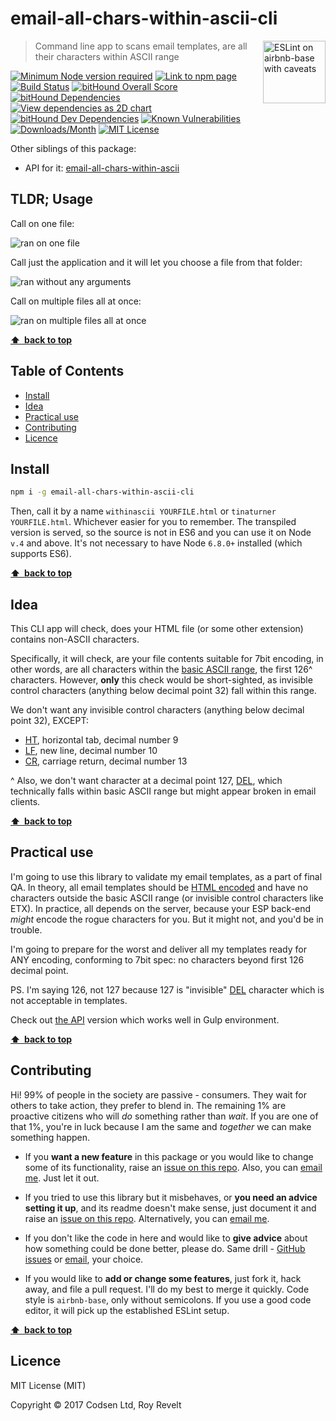 # email-all-chars-within-ascii-cli

<a href="https://github.com/revelt/eslint-on-airbnb-base-badge" style="float: right; padding: 0 0 20px 20px;"><img src="https://cdn.rawgit.com/revelt/eslint-on-airbnb-base-badge/0c3e46c9/lint-badge.svg" alt="ESLint on airbnb-base with caveats" width="100" align="right"></a>

> Command line app to scans email templates, are all their characters within ASCII range

[![Minimum Node version required][node-img]][node-url]
[![Link to npm page][npm-img]][npm-url]
[![Build Status][travis-img]][travis-url]
[![bitHound Overall Score][overall-img]][overall-url]
[![bitHound Dependencies][deps-img]][deps-url]
[![View dependencies as 2D chart][deps2d-img]][deps2d-url]
[![bitHound Dev Dependencies][dev-img]][dev-url]
[![Known Vulnerabilities][vulnerabilities-img]][vulnerabilities-url]
[![Downloads/Month][downloads-img]][downloads-url]
[![MIT License][license-img]][license-url]

Other siblings of this package:
* API for it: [email-all-chars-within-ascii](https://github.com/codsen/email-all-chars-within-ascii)

## TLDR; Usage

Call on one file:

![ran on one file](https://cdn.rawgit.com/codsen/email-all-chars-within-ascii-cli/044aa28a/media/mov1.gif)

Call just the application and it will let you choose a file from that folder:

![ran without any arguments](https://cdn.rawgit.com/codsen/email-all-chars-within-ascii-cli/044aa28a/media/mov2.gif)

Call on multiple files all at once:

![ran on multiple files all at once](https://cdn.rawgit.com/codsen/email-all-chars-within-ascii-cli/044aa28a/media/mov3.gif)

**[⬆ &nbsp;back to top](#)**

## Table of Contents

<!-- START doctoc generated TOC please keep comment here to allow auto update -->
<!-- DON'T EDIT THIS SECTION, INSTEAD RE-RUN doctoc TO UPDATE -->


- [Install](#install)
- [Idea](#idea)
- [Practical use](#practical-use)
- [Contributing](#contributing)
- [Licence](#licence)

<!-- END doctoc generated TOC please keep comment here to allow auto update -->

## Install

```bash
npm i -g email-all-chars-within-ascii-cli
```

Then, call it by a name `withinascii YOURFILE.html` or `tinaturner YOURFILE.html`. Whichever easier for you to remember. The transpiled version is served, so the source is not in ES6 and you can use it on Node `v.4` and above. It's not necessary to have Node `6.8.0+` installed (which supports ES6).

**[⬆ &nbsp;back to top](#)**

## Idea

This CLI app will check, does your HTML file (or some other extension) contains non-ASCII characters.

Specifically, it will check, are your file contents suitable for 7bit encoding, in other words, are all characters within the [basic ASCII range](http://www.fileformat.info/info/unicode/block/basic_latin/list.htm), the first 126^ characters. However, **only** this check would be short-sighted, as invisible control characters (anything below decimal point 32) fall within this range.

We don't want any invisible control characters (anything below decimal point 32), EXCEPT:

* [HT](http://www.fileformat.info/info/unicode/char/0009/index.htm), horizontal tab, decimal number 9
* [LF](http://www.fileformat.info/info/unicode/char/000a/index.htm), new line, decimal number 10
* [CR](http://www.fileformat.info/info/unicode/char/000d/index.htm), carriage return, decimal number 13

^ Also, we don't want character at a decimal point 127, [DEL](http://www.fileformat.info/info/unicode/char/007f/index.htm), which technically falls within basic ASCII range but might appear broken in email clients.

**[⬆ &nbsp;back to top](#)**

## Practical use

I'm going to use this library to validate my email templates, as a part of final QA. In theory, all email templates should be [HTML encoded](https://github.com/codsen/detergent) and have no characters outside the basic ASCII range (or invisible control characters like ETX). In practice, all depends on the server, because your ESP back-end _might_ encode the rogue characters for you. But it might not, and you'd be in trouble.

I'm going to prepare for the worst and deliver all my templates ready for ANY encoding, conforming to 7bit spec: no characters beyond first 126 decimal point.

PS. I'm saying 126, not 127 because 127 is "invisible" [DEL](http://www.fileformat.info/info/unicode/char/007f/index.htm) character which is not acceptable in templates.

Check out [the API](https://github.com/codsen/email-all-chars-within-ascii) version which works well in Gulp environment.

**[⬆ &nbsp;back to top](#)**

## Contributing

Hi! 99% of people in the society are passive - consumers. They wait for others to take action, they prefer to blend in. The remaining 1% are proactive citizens who will _do_ something rather than _wait_. If you are one of that 1%, you're in luck because I am the same and _together_ we can make something happen.

* If you **want a new feature** in this package or you would like to change some of its functionality, raise an [issue on this repo](https://github.com/codsen/email-all-chars-within-ascii-cli/issues). Also, you can [email me](mailto:roy@codsen.com). Just let it out.

* If you tried to use this library but it misbehaves, or **you need an advice setting it up**, and its readme doesn't make sense, just document it and raise an [issue on this repo](https://github.com/codsen/email-all-chars-within-ascii-cli/issues). Alternatively, you can [email me](mailto:roy@codsen.com).

* If you don't like the code in here and would like to **give advice** about how something could be done better, please do. Same drill - [GitHub issues](https://github.com/codsen/email-all-chars-within-ascii-cli/issues) or [email](mailto:roy@codsen.com), your choice.

* If you would like to **add or change some features**, just fork it, hack away, and file a pull request. I'll do my best to merge it quickly. Code style is `airbnb-base`, only without semicolons. If you use a good code editor, it will pick up the established ESLint setup.

**[⬆ &nbsp;back to top](#)**

## Licence

MIT License (MIT)

Copyright © 2017 Codsen Ltd, Roy Revelt

[node-img]: https://img.shields.io/node/v/email-all-chars-within-ascii-cli.svg?style=flat-square&label=works%20on%20node
[node-url]: https://www.npmjs.com/package/email-all-chars-within-ascii-cli

[npm-img]: https://img.shields.io/npm/v/email-all-chars-within-ascii-cli.svg?style=flat-square&label=release
[npm-url]: https://www.npmjs.com/package/email-all-chars-within-ascii-cli

[travis-img]: https://img.shields.io/travis/codsen/email-all-chars-within-ascii-cli.svg?style=flat-square
[travis-url]: https://travis-ci.org/codsen/email-all-chars-within-ascii-cli

[overall-img]: https://img.shields.io/bithound/code/github/codsen/email-all-chars-within-ascii-cli.svg?style=flat-square
[overall-url]: https://www.bithound.io/github/codsen/email-all-chars-within-ascii-cli

[deps-img]: https://img.shields.io/bithound/dependencies/github/codsen/email-all-chars-within-ascii-cli.svg?style=flat-square
[deps-url]: https://www.bithound.io/github/codsen/email-all-chars-within-ascii-cli/master/dependencies/npm

[deps2d-img]: https://img.shields.io/badge/deps%20in%202D-see_here-08f0fd.svg?style=flat-square
[deps2d-url]: http://npm.anvaka.com/#/view/2d/email-all-chars-within-ascii-cli

[dev-img]: https://img.shields.io/bithound/devDependencies/github/codsen/email-all-chars-within-ascii-cli.svg?style=flat-square
[dev-url]: https://www.bithound.io/github/codsen/email-all-chars-within-ascii-cli/master/dependencies/npm

[vulnerabilities-img]: https://snyk.io/test/github/codsen/email-all-chars-within-ascii-cli/badge.svg?style=flat-square
[vulnerabilities-url]: https://snyk.io/test/github/codsen/email-all-chars-within-ascii-cli

[downloads-img]: https://img.shields.io/npm/dm/email-all-chars-within-ascii-cli.svg?style=flat-square
[downloads-url]: https://npmcharts.com/compare/email-all-chars-within-ascii-cli

[license-img]: https://img.shields.io/npm/l/email-all-chars-within-ascii-cli.svg?style=flat-square
[license-url]: https://github.com/codsen/email-all-chars-within-ascii-cli/blob/master/license.md
